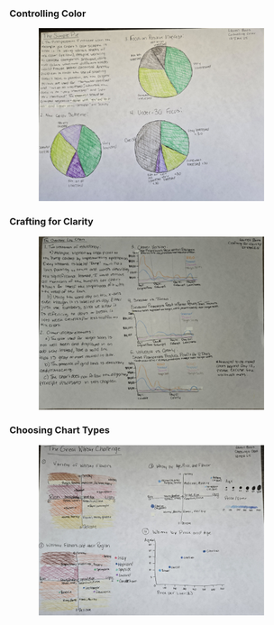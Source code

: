 ### Controlling Color
<div align="center">
  <img src="Controlling Color.jpg" width="400"/>
</div>

### Crafting for Clarity
<div align="center">
  <img src="Crafting for Clarity.jpg" width="400"/>
</div>

### Choosing Chart Types
<div align="center">
  <img src="Choosing Chart Types.jpg" width="400"/>
</div>
